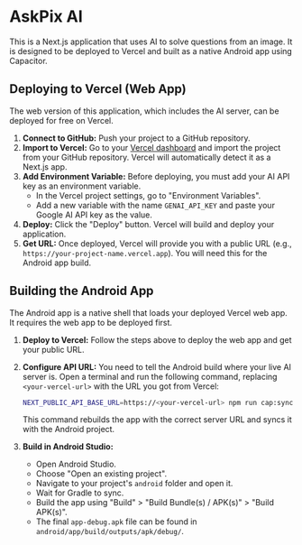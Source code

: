 # AskPix AI

This is a Next.js application that uses AI to solve questions from an image. It is designed to be deployed to Vercel and built as a native Android app using Capacitor.

## Deploying to Vercel (Web App)

The web version of this application, which includes the AI server, can be deployed for free on Vercel.

1.  **Connect to GitHub:** Push your project to a GitHub repository.
2.  **Import to Vercel:** Go to your [Vercel dashboard](https://vercel.com/new) and import the project from your GitHub repository. Vercel will automatically detect it as a Next.js app.
3.  **Add Environment Variable:** Before deploying, you must add your AI API key as an environment variable.
    *   In the Vercel project settings, go to "Environment Variables".
    *   Add a new variable with the name `GENAI_API_KEY` and paste your Google AI API key as the value.
4.  **Deploy:** Click the "Deploy" button. Vercel will build and deploy your application.
5.  **Get URL:** Once deployed, Vercel will provide you with a public URL (e.g., `https://your-project-name.vercel.app`). You will need this for the Android app build.

## Building the Android App

The Android app is a native shell that loads your deployed Vercel web app. It requires the web app to be deployed first.

1.  **Deploy to Vercel:** Follow the steps above to deploy the web app and get your public URL.
2.  **Configure API URL:** You need to tell the Android build where your live AI server is. Open a terminal and run the following command, replacing `<your-vercel-url>` with the URL you got from Vercel:

    ```bash
    NEXT_PUBLIC_API_BASE_URL=https://<your-vercel-url> npm run cap:sync
    ```
    This command rebuilds the app with the correct server URL and syncs it with the Android project.
3.  **Build in Android Studio:**
    *   Open Android Studio.
    *   Choose "Open an existing project".
    *   Navigate to your project's `android` folder and open it.
    *   Wait for Gradle to sync.
    *   Build the app using "Build" > "Build Bundle(s) / APK(s)" > "Build APK(s)".
    *   The final `app-debug.apk` file can be found in `android/app/build/outputs/apk/debug/`.
